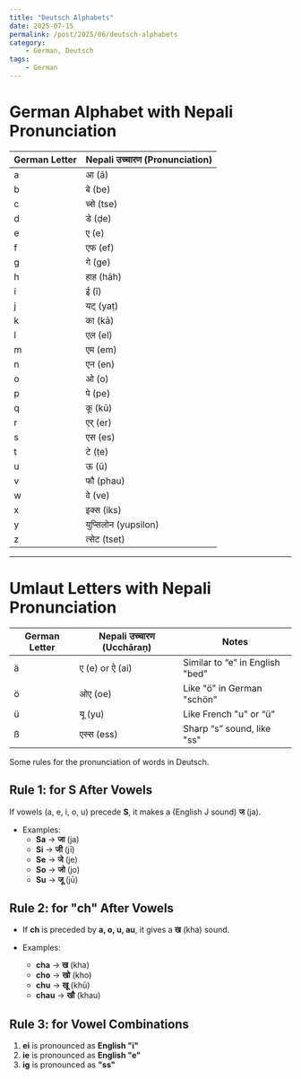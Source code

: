 ```yaml
---
title: "Deutsch Alphabets"
date: 2025-07-15
permalink: /post/2025/06/deutsch-alphabets
category: 
    - German, Deutsch
tags:
    - German
---
```


# German Alphabet with Nepali Pronunciation

| **German Letter** | **Nepali उच्चारण (Pronunciation)** |
|-------------------|-------------------------------|
| a                 | आ (ā)                         |
| b                 | बे (be)                       |
| c                 | च्से (tse)                    |
| d                 | डे (ḍe)                       |
| e                 | ए (e)                         |
| f                 | एफ (ef)                      |
| g                 | गे (ge)                       |
| h                 | हाह (hāh)                     |
| i                 | ई (ī)                         |
| j                 | यट् (yaṭ)                     |
| k                 | का (kā)                       |
| l                 | एल (el)                      |
| m                 | एम (em)                      |
| n                 | एन (en)                      |
| o                 | ओ (o)                         |
| p                 | पे (pe)                       |
| q                 | कू (kū)                       |
| r                 | एर् (er)                      |
| s                 | एस (es)                      |
| t                 | टे (ṭe)                       |
| u                 | ऊ (ū)                         |
| v                 | फौ (phau)                    |
| w                 | वे (ve)                       |
| x                 | इक्‍स (iks)                  |
| y                 | युप्सिलोन (yupsilon)         |
| z                 | त्सेट (tset)                 |

---

# Umlaut Letters with Nepali Pronunciation

| **German Letter** | **Nepali उच्चारण (Ucchāraṇ)** | **Notes**                                      |
|-------------------|-------------------------------|------------------------------------------------|
| ä                 | ए (e) or ऐ (ai)              | Similar to “e” in English "bed"               |
| ö                 | ओए (oe)                      | Like "ö" in German "schön"                    |
| ü                 | यू (yu)                      | Like French "u" or “ü”                        |
| ß                 | एस्स (ess)                   | Sharp “s” sound, like "ss"                    |

Some rules for the pronunciation of words in Deutsch. 

## Rule 1: for S After Vowels

If vowels (a, e, i, o, u) precede **S**, it makes a (English J sound) **ज** (ja).

- Examples:
    - **Sa** → **जा** (ja)
    - **Si** → **जी** (jī)
    - **Se** → **जे** (je)
    - **So** → **जो** (jo)
    - **Su** → **जू** (jū)

## Rule 2:  for "ch" After Vowels

- If **ch** is preceded by **a, o, u, au**, it gives a **ख** (kha) sound.

- Examples:
    - **cha** → **ख** (kha)
    - **cho** → **खो** (kho)
    - **chu** → **खू** (khū)
    - **chau** → **खौ** (khau)

## Rule 3: for Vowel Combinations

1. **ei** is pronounced as **English "i"** 
2. **ie** is pronounced as **English "e"**
3. **ig** is pronounced as **"ss"** 